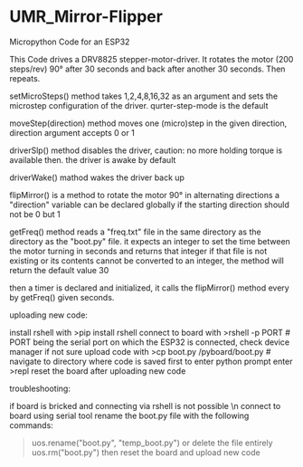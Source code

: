 # UMR_Mirror-Flipper
Micropython Code for an ESP32


This Code drives a DRV8825 stepper-motor-driver.
It rotates the motor (200 steps/rev) 90° after 30 seconds and back after another 30 seconds. Then repeats.


setMicroSteps() method takes 1,2,4,8,16,32 as an argument and sets the microstep configuration of the driver.
qurter-step-mode is the default


moveStep(direction) method moves one (micro)step in the given direction, direction argument accepts 0 or 1


driverSlp() method disables the driver, caution: no more holding torque is available then.
the driver is awake by default


driverWake() mathod wakes the driver back up


flipMirror() is a method to rotate the motor 90° in alternating directions
a "direction" variable can be declared globally if the starting direction should not be 0 but 1


getFreq() method reads a "freq.txt" file in the same directory as the directory as the "boot.py" file.
it expects an integer to set the time between the motor turning in seconds and returns that integer
if that file is not existing or its contents cannot be converted to an integer, the method will return the default value 30


then a timer is declared and initialized, it calls the flipMirror() method every by getFreq() given seconds.



uploading new code:

install rshell with >pip install rshell
connect to board with >rshell -p PORT               # PORT being the serial port on which the ESP32 is connected, check device manager if not sure
upload code with >cp boot.py /pyboard/boot.py       # navigate to directory where code is saved first
to enter python prompt enter >repl
reset the board after uploading new code



troubleshooting:

if board is bricked and connecting via rshell is not possible \n
connect to board using serial tool
rename the boot.py file with the following commands:
>uos.rename("boot.py", "temp_boot.py")
or delete the file entirely
>uos.rm("boot.py")
then reset the board and upload new code


